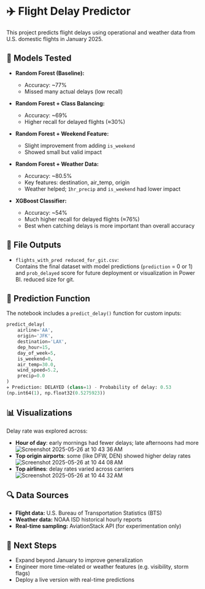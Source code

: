# ✈️ Flight Delay Predictor

This project predicts flight delays using operational and weather data from U.S. domestic flights in January 2025.

## 🧪 Models Tested

- **Random Forest (Baseline):**  
  - Accuracy: ~77%  
  - Missed many actual delays (low recall)

- **Random Forest + Class Balancing:**  
  - Accuracy: ~69%  
  - Higher recall for delayed flights (≈30%)

- **Random Forest + Weekend Feature:**  
  - Slight improvement from adding `is_weekend`  
  - Showed small but valid impact

- **Random Forest + Weather Data:**  
  - Accuracy: ~80.5%  
  - Key features: destination, air_temp, origin  
  - Weather helped; `1hr_precip` and `is_weekend` had lower impact

- **XGBoost Classifier:**  
  - Accuracy: ~54%  
  - Much higher recall for delayed flights (≈76%)  
  - Best when catching delays is more important than overall accuracy

## 🧾 File Outputs

- `flights_with_pred reduced_for_git.csv`:  
  Contains the final dataset with model predictions (`prediction` = 0 or 1) and `prob_delayed` score for future deployment or visualization in Power BI. reduced size for git.

## 🔮 Prediction Function

The notebook includes a `predict_delay()` function for custom inputs:

```python
predict_delay(
    airline='AA',
    origin='JFK',
    destination='LAX',
    dep_hour=15,
    day_of_week=5,
    is_weekend=0,
    air_temp=30.0,
    wind_speed=5.2,
    precip=0.0
)
✈️ Prediction: DELAYED (class=1) - Probability of delay: 0.53
(np.int64(1), np.float32(0.5275923))
```

## 📊 Visualizations

Delay rate was explored across:
- **Hour of day**: early mornings had fewer delays; late afternoons had more
![Screenshot 2025-05-26 at 10 43 36 AM](https://github.com/user-attachments/assets/d01b9e29-f272-4a50-b657-2039ed0d275a)
- **Top origin airports**: some (like DFW, DEN) showed higher delay rates
![Screenshot 2025-05-26 at 10 44 08 AM](https://github.com/user-attachments/assets/83c89a4f-8a36-4ff9-b740-480ec4693dc7)
- **Top airlines**: delay rates varied across carriers
![Screenshot 2025-05-26 at 10 44 32 AM](https://github.com/user-attachments/assets/1dac7d22-71ab-4116-852d-760ce2d92d76)

## 🔍 Data Sources

- **Flight data:** U.S. Bureau of Transportation Statistics (BTS)
- **Weather data:** NOAA ISD historical hourly reports
- **Real-time sampling:** AviationStack API (for experimentation only)

## 🧠 Next Steps

- Expand beyond January to improve generalization
- Engineer more time-related or weather features (e.g. visibility, storm flags)
- Deploy a live version with real-time predictions
